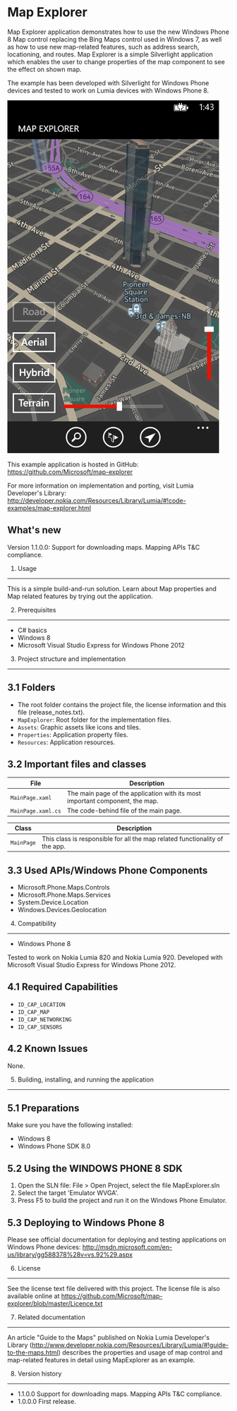 Map Explorer
============

Map Explorer application demonstrates how to use the new Windows Phone 8 Map
control replacing the Bing Maps control used in Windows 7, as well as how to
use new map-related features, such as address search, locationing, and routes.
Map Explorer is a simple Silverlight application which enables the user to
change properties of the map component to see the effect on shown map.

The example has been developed with Silverlight for Windows Phone devices
and tested to work on Lumia devices with Windows Phone 8.

![Screenshot](doc/screenshots/MapExplorer_screenshot_1.png?raw=true)

This example application is hosted in GitHub:
https://github.com/Microsoft/map-explorer

For more information on implementation and porting, visit Lumia
Developer's Library:
http://developer.nokia.com/Resources/Library/Lumia/#!code-examples/map-explorer.html


What's new
----------

Version 1.1.0.0: Support for downloading maps. Mapping APIs T&C compliance.


1. Usage
-------------------------------------------------------------------------------

This is a simple build-and-run solution. Learn about Map properties and Map
related features by trying out the application. 


2. Prerequisites
-------------------------------------------------------------------------------

* C# basics
* Windows 8
* Microsoft Visual Studio Express for Windows Phone 2012


3. Project structure and implementation
-------------------------------------------------------------------------------

3.1 Folders
-----------

* The root folder contains the project file, the license information and this
  file (release_notes.txt).
* `MapExplorer`: Root folder for the implementation files.  
 * `Assets`: Graphic assets like icons and tiles.
 * `Properties`: Application property files.
 * `Resources`: Application resources.

3.2 Important files and classes
-------------------------------

| File | Description |
| ---- | ----------- |
| `MainPage.xaml` | The main page of the application with its most important component, the map. |
| `MainPage.xaml.cs` | The code-behind file of the main page. |

| Class | Description |
| ----- |------------ |
| `MainPage` | This class is responsible for all the map related functionality of the app. |

3.3 Used APIs/Windows Phone Components
--------------------------------------

* Microsoft.Phone.Maps.Controls
* Microsoft.Phone.Maps.Services
* System.Device.Location
* Windows.Devices.Geolocation


4. Compatibility
-------------------------------------------------------------------------------

* Windows Phone 8

Tested to work on Nokia Lumia 820 and Nokia Lumia 920. 
Developed with Microsoft Visual Studio Express for Windows Phone 2012.

4.1 Required Capabilities
-------------------------

* `ID_CAP_LOCATION`
* `ID_CAP_MAP`
* `ID_CAP_NETWORKING`
* `ID_CAP_SENSORS`

4.2 Known Issues
----------------

None.


5. Building, installing, and running the application
-------------------------------------------------------------------------------

5.1 Preparations
----------------

Make sure you have the following installed:
 * Windows 8
 * Windows Phone SDK 8.0

5.2 Using the WINDOWS PHONE 8 SDK
---------------------------------

1. Open the SLN file:
   File > Open Project, select the file MapExplorer.sln
2. Select the target 'Emulator WVGA'.
3. Press F5 to build the project and run it on the Windows Phone Emulator.

5.3 Deploying to Windows Phone 8
--------------------------------

Please see official documentation for deploying and testing applications on
Windows Phone devices:
http://msdn.microsoft.com/en-us/library/gg588378%28v=vs.92%29.aspx


6. License
-------------------------------------------------------------------------------

See the license text file delivered with this project. The license file is also
available online at
https://github.com/Microsoft/map-explorer/blob/master/Licence.txt


7. Related documentation
-------------------------------------------------------------------------------

An article "Guide to the Maps" published on Nokia Lumia Developer's Library
(http://www.developer.nokia.com/Resources/Library/Lumia/#!guide-to-the-maps.html) 
describes the properties and usage of map control and map-related features
in detail using MapExplorer as an example.


8. Version history
-------------------------------------------------------------------------------

* 1.1.0.0 Support for downloading maps. Mapping APIs T&C compliance.
* 1.0.0.0 First release.
